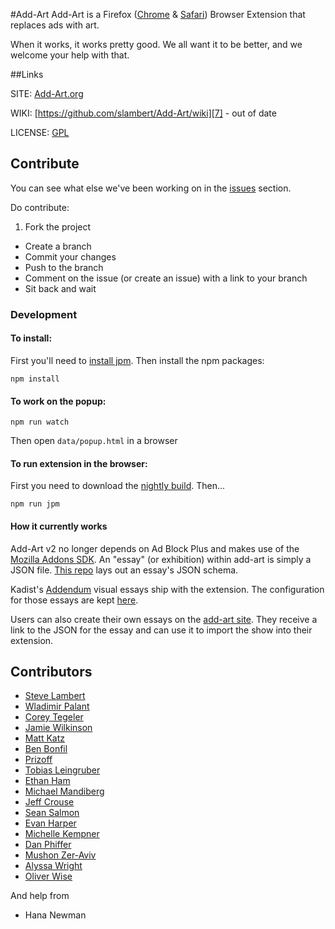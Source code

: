 #Add-Art
Add-Art is a Firefox ([Chrome](https://github.com/coreytegeler/add-art-chrome) & [Safari](https://github.com/owise1/add-art-safari)) Browser Extension that replaces ads with art.

When it works, it works pretty good. We all want it to be better, and we welcome your help with that.


##Links

SITE: [Add-Art.org][6]

WIKI: [https://github.com/slambert/Add-Art/wiki][7] - out of date

LICENSE: [GPL][8]

## Contribute

You can see what else we've been working on in the [issues][9] section.

Do contribute:

 1. Fork the project 
 * Create a branch
 * Commit your changes
 * Push to the branch
 * Comment on the issue (or create an issue) with a link to your branch
 * Sit back and wait

### Development 

#### To install:

First you'll need to [install jpm](https://developer.mozilla.org/en-US/Add-ons/SDK/Tools/jpm#Installation). Then install the npm packages:

```
npm install
```

#### To work on the popup:

```
npm run watch
```
Then open `data/popup.html` in a browser

#### To run extension in the browser:

First you need to download the [nightly build](https://nightly.mozilla.org/). Then... 

```
npm run jpm 
```

#### How it currently works

Add-Art v2 no longer depends on Ad Block Plus and makes use of the [Mozilla Addons SDK](https://developer.mozilla.org/en-US/Add-ons/SDK). An "essay" (or exhibition) within add-art is simply a JSON file. [This repo](https://github.com/owise1/addendum-exhibitions) lays out an essay's JSON schema.  

Kadist's [Addendum](http://addendum.kadist.org/) visual essays ship with the extension. The configuration for those essays are kept [here](https://github.com/owise1/addendum-exhibitions). 

Users can also create their own essays on the [add-art site](http://add-art.org/essays/).  They receive a link to the JSON for the essay and can use it to import the show into their extension.


## Contributors

 * [Steve Lambert][10]
 * [Wladimir Palant][11]
 * [Corey Tegeler][12]
 * [Jamie Wilkinson][13]
 * [Matt Katz][14]
 * [Ben Bonfil][15] 
 * [Prizoff][16]
 * [Tobias Leingruber][17]
 * [Ethan Ham][18]
 * [Michael Mandiberg][19]
 * [Jeff Crouse][20]
 * [Sean Salmon][21]
 * [Evan Harper][22]
 * [Michelle Kempner][23]
 * [Dan Phiffer][24]
 * [Mushon Zer-Aviv][25]
 * [Alyssa Wright][26]
 * [Oliver Wise][27]
 
And help from 

* Hana Newman


[1]: http://www.brooklynmuseum.org/
[2]: http://eyebeam.org/
[3]: http://www.kadist.org/
[4]: http://www.nasa.gov/
[5]: http://rhizome.org/
[6]: http://Add-Art.org
[7]: https://github.com/slambert/Add-Art/wiki
[8]: https://www.gnu.org/licenses/gpl.txt
[9]: https://github.com/slambert/Add-Art/issues
[10]: http://visitsteve.com
[11]: http://adblockplus.org/
[12]: http://coreytegeler.com
[13]: http://tramschase.com/
[14]: http://www.morelightmorelight.com/
[15]: http://benbonfil.com
[16]: https://www.freelancer.com/users/2641827.html
[17]: http://www.tobi-x.com/
[18]: http://www.ethanham.com/
[19]: http://www.mandiberg.com/
[20]: http://www.jeffcrouse.info/
[21]: http://www.seanaes.com/
[22]: http://a.parsons.edu/~evan/school/
[23]: https://twitter.com/#!/mikey_k
[24]: http://phiffer.org/
[25]: http://mushon.com/
[26]: http://alumni.media.mit.edu/~alyssa/
[27]: http://owise1.guru

